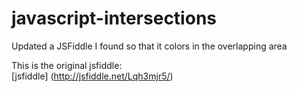 # javascript-intersections
Updated a JSFiddle I found so that it colors in the overlapping area

This is the original jsfiddle:  
[jsfiddle] (http://jsfiddle.net/Lqh3mjr5/) 
